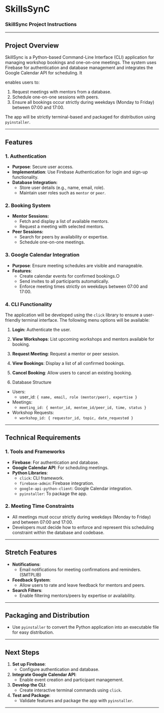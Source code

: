 # SkillsSynC

### SkillSync Project Instructions

  

---

  

## Project Overview

  

SkillSync is a Python-based Command-Line Interface (CLI) application for managing workshop bookings and one-on-one meetings. The system uses Firebase for authentication and database management and integrates the Google Calendar API for scheduling. It

enables users to:

1. Request meetings with mentors from a database.
2. Schedule one-on-one sessions with peers.
3. Ensure all bookings occur strictly during weekdays (Monday to Friday) between 07:00 and 17:00.

  
The app will be strictly terminal-based and packaged for distribution using `pyinstaller`.

---
## Features
### 1. Authentication

- **Purpose**: Secure user access.
- **Implementation**: Use Firebase Authentication for login and sign-up functionality.
- **Database Integration:**
	-  Store user details (e.g., name, email, role).
	- Maintain user roles such as `mentor` or `peer`.

### 2. Booking System

- **Mentor Sessions:**
	- Fetch and display a list of available mentors.
	- Request a meeting with selected mentors.
- **Peer Sessions:**
	- Search for peers by availability or expertise.
	- Schedule one-on-one meetings.

### 3. Google Calendar Integration

- **Purpose**: Ensure meeting schedules are visible and manageable.
- **Features**:
	- Create calendar events for confirmed bookings.○
	- Send invites to all participants automatically.
	- Enforce meeting times strictly on weekdays between 07:00 and 17:00.

### 4. CLI Functionality
The application will be developed using the `click` library to ensure a user-friendly terminal
interface. The following menu options will be available:

1. **Login:** Authenticate the user.
2. **View Workshops**: List upcoming workshops and mentors available for booking.
3. **Request Meeting**: Request a mentor or peer session.
4. **View Bookings**: Display a list of all confirmed bookings.
5. **Cancel Booking**: Allow users to cancel an existing booking.

5. Database Structure
- Users:
	- user_id: `{ name, email, role (mentor/peer), expertise }`
- Meetings:
	- `meeting_id: { mentor_id, mentee_id/peer_id, time, status }`
- Workshop Requests:
	- `workshop_id: { requestor_id, topic, date_requested }`

---
## Technical Requirements

### 1. Tools and Frameworks
- **Firebase**: For authentication and database.
- **Google Calendar API**: For scheduling meetings.
- **Python Libraries**:
	- `click`: CLI framework.
	- `firebase-admin`: Firebase integration.
	- `google-api-python-client`: Google Calendar integration.
	- `pyinstaller`: To package the app.

### 2. Meeting Time Constraints

- All meetings must occur strictly during weekdays (Monday to Friday) and between
07:00 and 17:00.
- Developers must decide how to enforce and represent this scheduling constraint
within the database and codebase.

---
## Stretch Features

- **Notifications**:
	- Email notifications for meeting confirmations and reminders.(SMTPLIB)
- **Feedback System**:
	- Allow users to rate and leave feedback for mentors and peers.
- **Search Filters**:
	- Enable filtering mentors/peers by expertise or availability.
---
## Packaging and Distribution
- Use `pyinstaller` to convert the Python application into an executable file for easy
distribution.

---
## Next Steps
1. **Set up Firebase**:
	- Configure authentication and database.
2. **Integrate Google Calendar API**:
	- Enable event creation and participant management.
3. **Develop the CLI**:
	- Create interactive terminal commands using `click`.
4. **Test and Package**:
	- Validate features and package the app with `pyinstaller`.
---

	